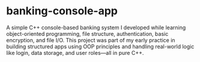# banking-console-app
A simple C++ console-based banking system I developed while learning object-oriented programming, file structure, authentication, basic encryption, and file I/O. This project was part of my early practice in building structured apps using OOP principles and handling real-world logic like login, data storage, and user roles—all in pure C++.

